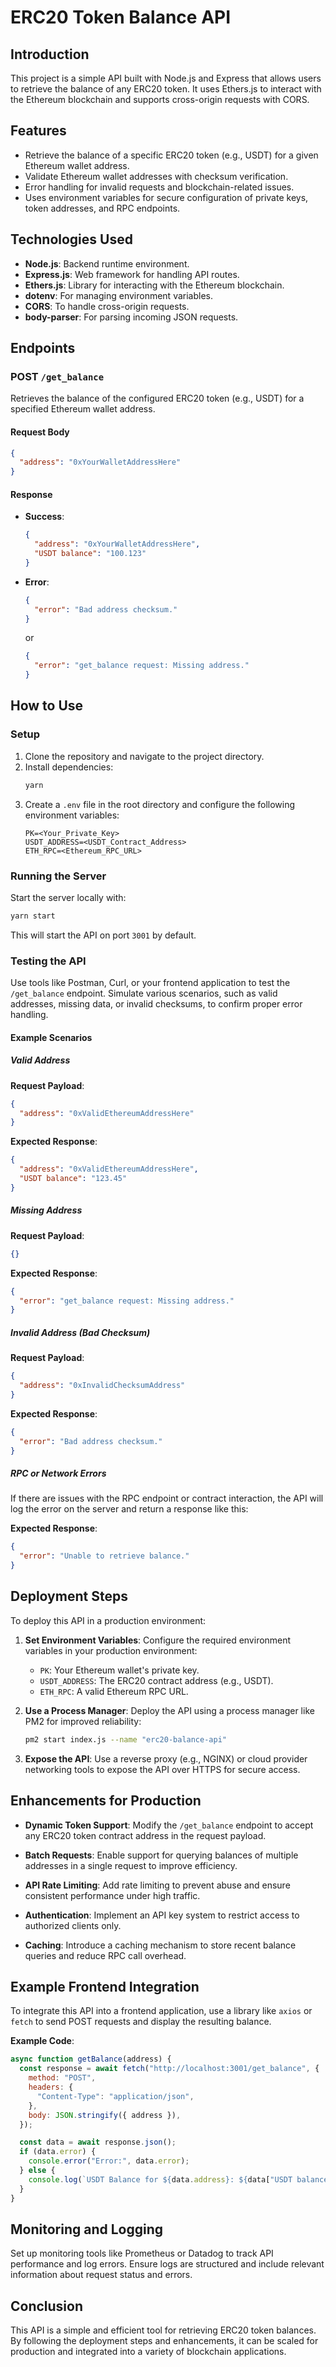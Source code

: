
# ERC20 Token Balance API

## Introduction

This project is a simple API built with Node.js and Express that allows users to retrieve the balance of any ERC20 token. It uses Ethers.js to interact with the Ethereum blockchain and supports cross-origin requests with CORS.

## Features

- Retrieve the balance of a specific ERC20 token (e.g., USDT) for a given Ethereum wallet address.
- Validate Ethereum wallet addresses with checksum verification.
- Error handling for invalid requests and blockchain-related issues.
- Uses environment variables for secure configuration of private keys, token addresses, and RPC endpoints.

## Technologies Used

- **Node.js**: Backend runtime environment.
- **Express.js**: Web framework for handling API routes.
- **Ethers.js**: Library for interacting with the Ethereum blockchain.
- **dotenv**: For managing environment variables.
- **CORS**: To handle cross-origin requests.
- **body-parser**: For parsing incoming JSON requests.

## Endpoints

### POST `/get_balance`

Retrieves the balance of the configured ERC20 token (e.g., USDT) for a specified Ethereum wallet address.

#### Request Body

```json
{
  "address": "0xYourWalletAddressHere"
}
```

#### Response

- **Success**:
  ```json
  {
    "address": "0xYourWalletAddressHere",
    "USDT balance": "100.123"
  }
  ```

- **Error**:
  ```json
  {
    "error": "Bad address checksum."
  }
  ```

  or

  ```json
  {
    "error": "get_balance request: Missing address."
  }
  ```

## How to Use

### Setup

1. Clone the repository and navigate to the project directory.
2. Install dependencies:
   ```bash
   yarn
   ```
3. Create a `.env` file in the root directory and configure the following environment variables:
   ```env
   PK=<Your_Private_Key>
   USDT_ADDRESS=<USDT_Contract_Address>
   ETH_RPC=<Ethereum_RPC_URL>
   ```

### Running the Server

Start the server locally with:

```bash
yarn start
```

This will start the API on port `3001` by default.

### Testing the API

Use tools like Postman, Curl, or your frontend application to test the `/get_balance` endpoint. Simulate various scenarios, such as valid addresses, missing data, or invalid checksums, to confirm proper error handling.

#### Example Scenarios

##### Valid Address

**Request Payload**:
```json
{
  "address": "0xValidEthereumAddressHere"
}
```

**Expected Response**:
```json
{
  "address": "0xValidEthereumAddressHere",
  "USDT balance": "123.45"
}
```

##### Missing Address

**Request Payload**:
```json
{}
```

**Expected Response**:
```json
{
  "error": "get_balance request: Missing address."
}
```

##### Invalid Address (Bad Checksum)

**Request Payload**:
```json
{
  "address": "0xInvalidChecksumAddress"
}
```

**Expected Response**:
```json
{
  "error": "Bad address checksum."
}
```

##### RPC or Network Errors

If there are issues with the RPC endpoint or contract interaction, the API will log the error on the server and return a response like this:

**Expected Response**:
```json
{
  "error": "Unable to retrieve balance."
}
```

## Deployment Steps

To deploy this API in a production environment:

1. **Set Environment Variables**:
   Configure the required environment variables in your production environment:
   - `PK`: Your Ethereum wallet's private key.
   - `USDT_ADDRESS`: The ERC20 contract address (e.g., USDT).
   - `ETH_RPC`: A valid Ethereum RPC URL.

2. **Use a Process Manager**:
   Deploy the API using a process manager like PM2 for improved reliability:
   ```bash
   pm2 start index.js --name "erc20-balance-api"
   ```

3. **Expose the API**:
   Use a reverse proxy (e.g., NGINX) or cloud provider networking tools to expose the API over HTTPS for secure access.

## Enhancements for Production

- **Dynamic Token Support**:
  Modify the `/get_balance` endpoint to accept any ERC20 token contract address in the request payload.

- **Batch Requests**:
  Enable support for querying balances of multiple addresses in a single request to improve efficiency.

- **API Rate Limiting**:
  Add rate limiting to prevent abuse and ensure consistent performance under high traffic.

- **Authentication**:
  Implement an API key system to restrict access to authorized clients only.

- **Caching**:
  Introduce a caching mechanism to store recent balance queries and reduce RPC call overhead.

## Example Frontend Integration

To integrate this API into a frontend application, use a library like `axios` or `fetch` to send POST requests and display the resulting balance.

**Example Code**:
```javascript
async function getBalance(address) {
  const response = await fetch("http://localhost:3001/get_balance", {
    method: "POST",
    headers: {
      "Content-Type": "application/json",
    },
    body: JSON.stringify({ address }),
  });

  const data = await response.json();
  if (data.error) {
    console.error("Error:", data.error);
  } else {
    console.log(`USDT Balance for ${data.address}: ${data["USDT balance"]}`);
  }
}
```

## Monitoring and Logging

Set up monitoring tools like Prometheus or Datadog to track API performance and log errors. Ensure logs are structured and include relevant information about request status and errors.

## Conclusion

This API is a simple and efficient tool for retrieving ERC20 token balances. By following the deployment steps and enhancements, it can be scaled for production and integrated into a variety of blockchain applications.
